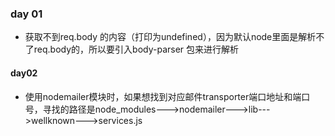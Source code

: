 ### day 01

+ 获取不到req.body 的内容（打印为undefined），因为默认node里面是解析不了req.body的，所以要引入body-parser 包来进行解析

#### day02

+ 使用nodemailer模块时，如果想找到对应邮件transporter端口地址和端口号，寻找的路径是node_modules--->nodemailer--->lib--->wellknown--->services.js